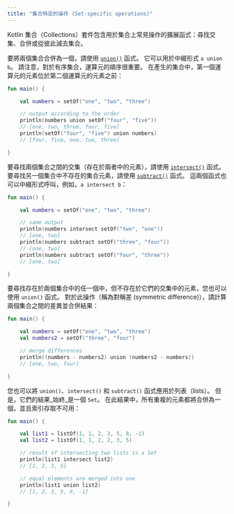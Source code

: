 ```yaml
---
title: "集合特定的操作 (Set-specific operations)"
---
```

Kotlin 集合（Collections）套件包含用於集合上常見操作的擴展函式：尋找交集、合併或從彼此減去集合。

要將兩個集合合併為一個，請使用 [`union()`](https://kotlinlang.org/api/latest/jvm/stdlib/kotlin.collections/union.html) 函式。 它可以用於中綴形式 `a union b`。
請注意，對於有序集合，運算元的順序很重要。 在產生的集合中，第一個運算元的元素位於第二個運算元的元素之前：

```kotlin
fun main() {

    val numbers = setOf("one", "two", "three")

    // output according to the order
    println(numbers union setOf("four", "five"))
    // [one, two, three, four, five]
    println(setOf("four", "five") union numbers)
    // [four, five, one, two, three]

}
```

要尋找兩個集合之間的交集（存在於兩者中的元素），請使用 [`intersect()`](https://kotlinlang.org/api/latest/jvm/stdlib/kotlin.collections/intersect.html) 函式。
要尋找另一個集合中不存在的集合元素，請使用 [`subtract()`](https://kotlinlang.org/api/latest/jvm/stdlib/kotlin.collections/subtract.html) 函式。
這兩個函式也可以中綴形式呼叫，例如，`a intersect b`：

```kotlin
fun main() {

    val numbers = setOf("one", "two", "three")

    // same output
    println(numbers intersect setOf("two", "one"))
    // [one, two]
    println(numbers subtract setOf("three", "four"))
    // [one, two]
    println(numbers subtract setOf("four", "three"))
    // [one, two]

}
```

要尋找存在於兩個集合中的任一個中，但不存在於它們的交集中的元素，您也可以使用 `union()` 函式。
對於此操作（稱為對稱差 (symmetric difference)），請計算兩個集合之間的差異並合併結果：

```kotlin
fun main() {

    val numbers = setOf("one", "two", "three")
    val numbers2 = setOf("three", "four")

    // merge differences 
    println((numbers - numbers2) union (numbers2 - numbers))
    // [one, two, four]

}
```

您也可以將 `union()`、`intersect()` 和 `subtract()` 函式應用於列表（lists）。
但是，它們的結果_始終_是一個 `Set`。 在此結果中，所有重複的元素都將合併為一個，並且索引存取不可用：

```kotlin
fun main() {

    val list1 = listOf(1, 1, 2, 3, 5, 8, -1)
    val list2 = listOf(1, 1, 2, 2, 3, 5)

    // result of intersecting two lists is a Set
    println(list1 intersect list2)
    // [1, 2, 3, 5]

    // equal elements are merged into one
    println(list1 union list2)
    // [1, 2, 3, 5, 8, -1]

}
```